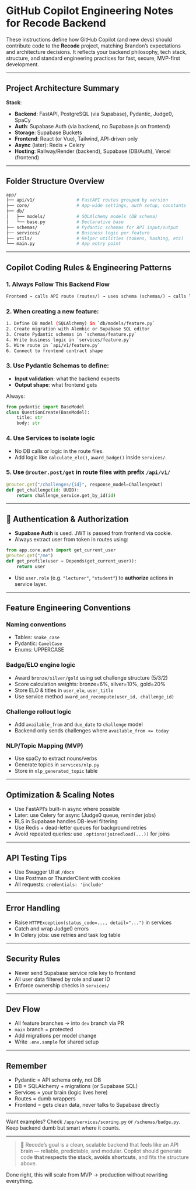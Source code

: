 # GitHub Copilot Engineering Notes for Recode Backend

These instructions define how GitHub Copilot (and new devs) should contribute code to the **Recode** project, matching Brandon’s expectations and architecture decisions. It reflects your backend philosophy, tech stack, structure, and standard engineering practices for fast, secure, MVP-first development.

---

## Project Architecture Summary

**Stack**:

- **Backend**: FastAPI, PostgreSQL (via Supabase), Pydantic, Judge0, SpaCy
- **Auth**: Supabase Auth (via backend, no Supabase.js on frontend)
- **Storage**: Supabase Buckets
- **Frontend**: React (or Vue), Tailwind, API-driven only
- **Async** (later): Redis + Celery
- **Hosting**: Railway/Render (backend), Supabase (DB/Auth), Vercel (frontend)

---

## Folder Structure Overview

```bash
app/
├── api/v1/                # FastAPI routes grouped by version
├── core/                  # App-wide settings, auth setup, constants
├── db/
│   ├── models/            # SQLAlchemy models (DB schema)
│   └── base.py            # Declarative base
├── schemas/               # Pydantic schemas for API input/output
├── services/              # Business logic per feature
├── utils/                 # Helper utilities (tokens, hashing, etc)
└── main.py                # App entry point
```

---

## Copilot Coding Rules & Engineering Patterns

### 1. Always Follow This Backend Flow

```txt
Frontend → calls API route (routes/) → uses schema (schemas/) → calls logic (services/) → talks to DB (models/) → returns response
```

### 2. When creating a new feature:

```bash
1. Define DB model (SQLAlchemy) in `db/models/feature.py`
2. Create migration with Alembic or Supabase SQL editor
3. Create Pydantic schemas in `schemas/feature.py`
4. Write business logic in `services/feature.py`
5. Wire route in `api/v1/feature.py`
6. Connect to frontend contract shape
```

### 3. Use Pydantic Schemas to define:

- **Input validation**: what the backend expects
- **Output shape**: what frontend gets

Always:

```python
from pydantic import BaseModel
class QuestionCreate(BaseModel):
    title: str
    body: str
```

### 4. Use Services to isolate logic

- No DB calls or logic in the route files.
- Add logic like `calculate_elo()`, `award_badge()` inside `services/`.

### 5. Use `@router.post/get` in route files with prefix `/api/v1/`

```python
@router.get("/challenges/{id}", response_model=ChallengeOut)
def get_challenge(id: UUID):
    return challenge_service.get_by_id(id)
```

---

## 🔐 Authentication & Authorization

- **Supabase Auth** is used. JWT is passed from frontend via cookie.
- Always extract user from token in routes using:

```python
from app.core.auth import get_current_user
@router.get("/me")
def get_profile(user = Depends(get_current_user)):
    return user
```

- Use `user.role` (e.g. `"lecturer"`, `"student"`) to **authorize** actions in service layer.

---

## Feature Engineering Conventions

### Naming conventions

- Tables: `snake_case`
- Pydantic: `CamelCase`
- Enums: UPPERCASE

### Badge/ELO engine logic

- Award `bronze/silver/gold` using set challenge structure (5/3/2)
- Score calculation weights: bronze=6%, silver=10%, gold=20%
- Store ELO & titles in `user_elo`, `user_title`
- Use service method `award_and_recompute(user_id, challenge_id)`

### Challenge rollout logic

- Add `available_from` and `due_date` to `challenge` model
- Backend only sends challenges where `available_from <= today`

### NLP/Topic Mapping (MVP)

- Use spaCy to extract nouns/verbs
- Generate topics in `services/nlp.py`
- Store in `nlp_generated_topic` table

---

## Optimization & Scaling Notes

- Use FastAPI’s built-in async where possible
- Later: use Celery for async (Judge0 queue, reminder jobs)
- RLS in Supabase handles DB-level filtering
- Use Redis + dead-letter queues for background retries
- Avoid repeated queries: use `.options(joinedload(...))` for joins

---

## API Testing Tips

- Use Swagger UI at `/docs`
- Use Postman or ThunderClient with cookies
- All requests: `credentials: 'include'`

---

## Error Handling

- Raise `HTTPException(status_code=..., detail="...")` in services
- Catch and wrap Judge0 errors
- In Celery jobs: use retries and task log table

---

## Security Rules

- Never send Supabase service role key to frontend
- All user data filtered by role and user ID
- Enforce ownership checks in `services/`

---

## Dev Flow

- All feature branches → into `dev` branch via PR
- `main` branch = protected
- Add migrations per model change
- Write `.env.sample` for shared setup

---

## Remember

- Pydantic = API schema only, not DB
- DB = SQLAlchemy + migrations (or Supabase SQL)
- Services = your brain (logic lives here)
- Routes = dumb wrappers
- Frontend = gets clean data, never talks to Supabase directly

---

Want examples? Check `/app/services/scoring.py` or `/schemas/badge.py`.
Keep backend dumb but smart where it counts.

---

> 🧠 Recode’s goal is a clean, scalable backend that feels like an API brain — reliable, predictable, and modular. Copilot should generate code **that respects the stack, avoids shortcuts**, and fits the structure above.

Done right, this will scale from MVP → production without rewriting everything.
